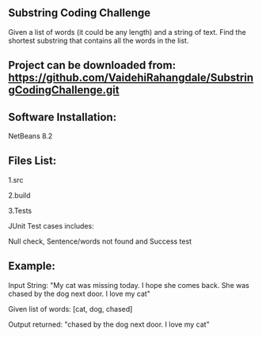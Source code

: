 Substring Coding Challenge
-------------------------------------------

Given a list of words (it could be any length) and a string of text. 
Find the shortest substring that contains all the words in the list. 

Project can be downloaded from: https://github.com/VaidehiRahangdale/SubstringCodingChallenge.git
-------------------------------------------


Software Installation:
--------------------
NetBeans 8.2


Files List:
----------
1.src

2.build

3.Tests

JUnit Test cases includes:

Null check, Sentence/words not found and Success test


Example:
-------------
Input String: "My cat was missing today. I hope she comes back. 
She was chased by the dog next door. I love my cat" 

Given list of words: [cat, dog, chased]

Output returned: "chased by the dog next door. I love my cat"
